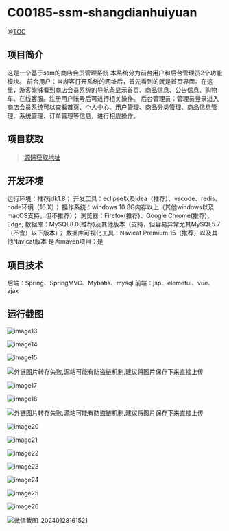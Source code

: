 # C00185-ssm-shangdianhuiyuan
@[TOC](基于SSM的商店会员管理系统（论文+PPT）)

## 项目简介
这是一个基于ssm的商店会员管理系统
本系统分为前台用户和后台管理员2个功能模块。
前台用户：当游客打开系统的网址后，首先看到的就是首页界面。在这里，游客能够看到商店会员系统的导航条显示首页、商品信息、公告信息、购物车、在线客服。注册用户账号后可进行相关操作。
后台管理员：管理员登录进入商店会员系统可以查看首页、个人中心、用户管理、商品分类管理、商品信息管理、系统管理、订单管理等信息，进行相应操作。



## 项目获取
> [源码获取地址](http://www.manoncode.cn/details?id=185)

 
## 开发环境

运行环境：推荐jdk1.8；
开发工具：eclipse以及idea（推荐）、vscode、redis、node环境（16.X）；
操作系统：windows 10 8G内存以上（其他windows以及macOS支持，但不推荐）；
浏览器：Firefox(推荐)、Google Chrome(推荐)、Edge;
数据库：MySQL8.0(推荐)及其他版本（支持，但容易异常尤其MySQL5.7（不含）以下版本）；
数据库可视化工具：Navicat Premium 15（推荐）以及其他Navicat版本
是否maven项目：是

## 项目技术
 
后端：Spring、SpringMVC、Mybatis、mysql
前端：jsp、elemetui、vue、ajax

## 运行截图


 
 ![image13](https://img-blog.csdnimg.cn/img_convert/09152610b6b6d7dd6d16ff45bb45620e.png)

 ![image14](https://img-blog.csdnimg.cn/img_convert/cbedddd07f881d2e0d66c517ee4fe07b.png)

 ![image15](https://img-blog.csdnimg.cn/img_convert/7852441bed524b3c81fbb6c72a55a9cf.png)

 ![外链图片转存失败,源站可能有防盗链机制,建议将图片保存下来直接上传](https://img-home.csdnimg.cn/images/20230724024159.png?origin_url=http%3A%2F%2Fmanoncode.cn%2Fsyshop%2Fprofile%2Fupload%2F2024%2F01%2F28%2F20240128161548A800.png&pos_id=img-sGv6gCqS-1706752745340)

 ![image17](https://img-blog.csdnimg.cn/img_convert/8035531a381b4ad81d55a041da5e14e7.png)

 ![image18](https://img-blog.csdnimg.cn/img_convert/23c5367b60fdf5b4b3335b6882cf4cf4.png)

 ![外链图片转存失败,源站可能有防盗链机制,建议将图片保存下来直接上传](https://img-home.csdnimg.cn/images/20230724024159.png?origin_url=http%3A%2F%2Fmanoncode.cn%2Fsyshop%2Fprofile%2Fupload%2F2024%2F01%2F28%2F20240128161548A803.png&pos_id=img-TcVcRnju-1706752745341)

 ![image20](https://img-blog.csdnimg.cn/img_convert/428b17cc05fd7483c7e3a6f232ef1716.png)

 ![image21](https://img-blog.csdnimg.cn/img_convert/71e725ba923aba441b7f69a89d1615e0.png)

 ![image22](https://img-blog.csdnimg.cn/img_convert/db71b87c6b40a6aa1c87413992729b88.png)

 ![image23](https://img-blog.csdnimg.cn/img_convert/03b0cdf3b545d4777cdd9fe133ca5940.png)

 ![image24](https://img-blog.csdnimg.cn/img_convert/7b100149492b326376b687d6acf2fafd.png)

 ![image25](https://img-blog.csdnimg.cn/img_convert/bdb2c158f01a14a588ba1c344d611637.png)

 ![image26](https://img-blog.csdnimg.cn/img_convert/24f3ec4eeb357430fca4397d68620440.png)

 ![微信截图_20240128161521](https://img-blog.csdnimg.cn/img_convert/7e629f751038e8691149d72a24ef0b9b.png)

